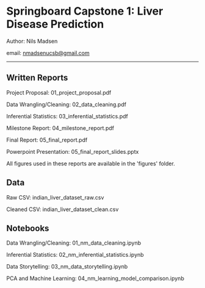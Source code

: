 # Springboard Capstone 1: Liver Disease Prediction

Author: Nils Madsen

email: nmadsenucsb@gmail.com
___

## Written Reports

Project Proposal: 01_project_proposal.pdf

Data Wrangling/Cleaning: 02_data_cleaning.pdf

Inferential Statistics: 03_inferential_statistics.pdf

Milestone Report: 04_milestone_report.pdf

Final Report: 05_final_report.pdf

Powerpoint Presentation: 05_final_report_slides.pptx

All figures used in these reports are available in the 'figures' folder.

## Data

Raw CSV: indian_liver_dataset_raw.csv

Cleaned CSV: indian_liver_dataset_clean.csv

## Notebooks

Data Wrangling/Cleaning: 01_nm_data_cleaning.ipynb

Inferential Statistics: 02_nm_inferential_statistics.ipynb

Data Storytelling: 03_nm_data_storytelling.ipynb

PCA and Machine Learning: 04_nm_learning_model_comparison.ipynb

